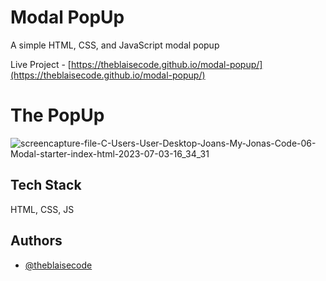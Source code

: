 # Modal PopUp

A simple HTML, CSS, and JavaScript modal popup

Live Project - [https://theblaisecode.github.io/modal-popup/](https://theblaisecode.github.io/modal-popup/)

# The PopUp

![screencapture-file-C-Users-User-Desktop-Joans-My-Jonas-Code-06-Modal-starter-index-html-2023-07-03-16_34_31](https://github.com/theblaisecode/modal-popup/assets/89015653/b9beb486-2ccb-40db-a0ff-2bea5e862615)

## Tech Stack

HTML, CSS, JS


## Authors

- [@theblaisecode](https://github.com/theblaisecode)
